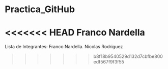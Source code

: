 # Practica_GitHub
<<<<<<< HEAD
Franco Nardella
=======
Lista de Integrantes:
  Franco Nardella.
  Nicolas Rodriguez
>>>>>>> b8f18b9540529d132d7cbfbe800edf567f9f3f55
